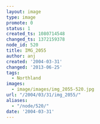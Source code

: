 ```yaml
---
layout: image
type: image
promote: 0
status: 1
created_ts: 1080714548
changed_ts: 1372159378
node_id: 520
title: IMG_2055
author: anj
created: '2004-03-31'
changed: '2013-06-25'
tags:
  - Northland
images:
  - image/images/img_2055-520.jpg
url: "/2004/03/31/img_2055/"
aliases:
  - "/node/520/"
date: '2004-03-31'
---
```


